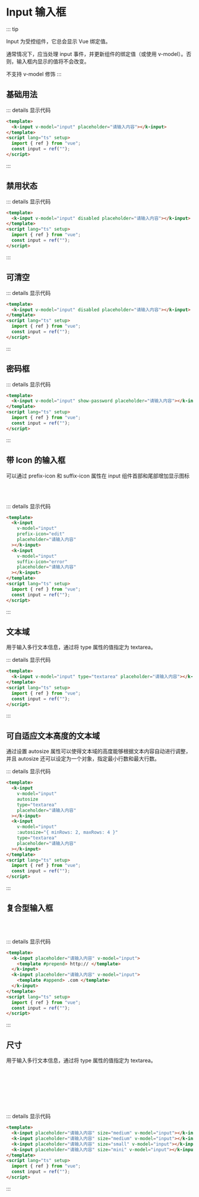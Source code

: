 # Input 输入框

::: tip

Input 为受控组件，它总会显示 Vue 绑定值。

通常情况下，应当处理 input 事件，并更新组件的绑定值（或使用 v-model）。否则，输入框内显示的值将不会改变。

不支持 v-model 修饰
:::

## 基础用法

<ClientOnly>
  <div class="example">
    <div>
      <k-input v-model="input" placeholder="请输入内容"></k-input>
    </div>
  </div>
</ClientOnly>

::: details 显示代码

```html
<template>
  <k-input v-model="input" placeholder="请输入内容"></k-input>
</template>
<script lang="ts" setup>
  import { ref } from "vue";
  const input = ref("");
</script>
```

:::

## 禁用状态

<ClientOnly>
<div class="example">
    <div>
        <k-input v-model="input" disabled placeholder="请输入内容"></k-input>
    </div>
</div>
</ClientOnly>

::: details 显示代码

```html
<template>
  <k-input v-model="input" disabled placeholder="请输入内容"></k-input>
</template>
<script lang="ts" setup>
  import { ref } from "vue";
  const input = ref("");
</script>
```

:::

## 可清空

<ClientOnly>
<div class="example">
<demoVue1 />
</div>
</ClientOnly>

::: details 显示代码

```html
<template>
  <k-input v-model="input" disabled placeholder="请输入内容"></k-input>
</template>
<script lang="ts" setup>
  import { ref } from "vue";
  const input = ref("");
</script>
```

:::

## 密码框

<ClientOnly>
<div class="example">
<demoVue2 />
</div>
</ClientOnly>

::: details 显示代码

```html
<template>
  <k-input v-model="input" show-password placeholder="请输入内容"></k-input>
</template>
<script lang="ts" setup>
  import { ref } from "vue";
  const input = ref("");
</script>
```

:::

## 带 Icon 的输入框

可以通过 prefix-icon 和 suffix-icon 属性在 input 组件首部和尾部增加显示图标

<ClientOnly>
<div class="example">
<k-input v-model="input" style="width:202px" prefix-icon="edit" placeholder="请输入内容"></k-input>
<br />
<br />
<k-input v-model="input" style="width:202px" suffix-icon="error" placeholder="请输入内容"></k-input>
</div>
</ClientOnly>

::: details 显示代码

```html
<template>
  <k-input
    v-model="input"
    prefix-icon="edit"
    placeholder="请输入内容"
  ></k-input>
  <k-input
    v-model="input"
    suffix-icon="error"
    placeholder="请输入内容"
  ></k-input>
</template>
<script lang="ts" setup>
  import { ref } from "vue";
  const input = ref("");
</script>
```

:::

## 文本域

用于输入多行文本信息，通过将 type 属性的值指定为 textarea。
<ClientOnly>

<div class="example">
<demoVue3 />
</div>
</ClientOnly>

::: details 显示代码

```html
<template>
  <k-input v-model="input" type="textarea" placeholder="请输入内容"></k-input>
</template>
<script lang="ts" setup>
  import { ref } from "vue";
  const input = ref("");
</script>
```

:::

## 可自适应文本高度的文本域

通过设置 autosize 属性可以使得文本域的高度能够根据文本内容自动进行调整，并且 autosize 还可以设定为一个对象，指定最小行数和最大行数。

<ClientOnly>
<div class="example">
<demoVue4 />
</div>
</ClientOnly>

::: details 显示代码

```html
<template>
  <k-input
    v-model="input"
    autosize
    type="textarea"
    placeholder="请输入内容"
  ></k-input>
  <k-input
    v-model="input"
    :autosize="{ minRows: 2, maxRows: 4 }"
    type="textarea"
    placeholder="请输入内容"
  ></k-input>
</template>
<script lang="ts" setup>
  import { ref } from "vue";
  const input = ref("");
</script>
```

:::

## 复合型输入框

<ClientOnly>
<div class="example">
  <k-input placeholder="请输入内容" v-model="input">
   <template v-slot:prepend>
            http://
    </template>
  </k-input>
  <br />
  <br />
  <k-input placeholder="请输入内容" v-model="input">
   <template #append>
           .com
    </template>
  </k-input>
</div>
</ClientOnly>

::: details 显示代码

```html
<template>
  <k-input placeholder="请输入内容" v-model="input">
    <template #prepend> http:// </template>
  </k-input>
  <k-input placeholder="请输入内容" v-model="input">
    <template #append> .com </template>
  </k-input>
</template>
<script lang="ts" setup>
  import { ref } from "vue";
  const input = ref("");
</script>
```

:::

## 尺寸

用于输入多行文本信息，通过将 type 属性的值指定为 textarea。

<ClientOnly>
<div class="example">
<k-input placeholder="请输入内容" size="medium" v-model="input"></k-input>
<br />
<br />
<k-input placeholder="请输入内容" size="medium" v-model="input"></k-input>
<br />
<br />
<k-input placeholder="请输入内容" size="small" v-model="input"></k-input>
<br />
<br />
<k-input placeholder="请输入内容" size="mini" v-model="input"></k-input>
</div>
</ClientOnly>

::: details 显示代码

```html
<template>
  <k-input placeholder="请输入内容" size="medium" v-model="input"></k-input>
  <k-input placeholder="请输入内容" size="medium" v-model="input"></k-input>
  <k-input placeholder="请输入内容" size="small" v-model="input"></k-input>
  <k-input placeholder="请输入内容" size="mini" v-model="input"></k-input>
</template>
<script lang="ts" setup>
  import { ref } from "vue";
  const input = ref("");
</script>
```

:::

<script setup lang="ts">
  import demoVue1 from './demo/inputdemo1.vue'
  import demoVue2 from './demo/inputdemo2.vue'
  import demoVue3 from './demo/inputdemo3.vue'
  import demoVue4 from './demo/inputdemo4.vue'
</script>
